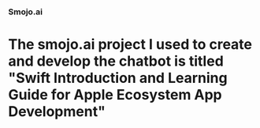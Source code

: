 ### Smojo.ai

# The smojo.ai project I used to create and develop the chatbot is titled "Swift Introduction and Learning Guide for Apple Ecosystem App Development"
